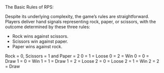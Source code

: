 The Basic Rules of RPS:

Despite its underlying complexity, the game’s rules are straightforward. Players deliver hand signals representing rock, paper, or scissors, with the outcome determined by these three rules:
- Rock wins against scissors.
- Scissors win against paper.
- Paper wins against rock.

Rock = 0, Scissors = 1 and Paper = 2
0 = 1 = Loose
0 = 2 = Win
0 = 0 = Draw
1 = 0 = Win
1 = 1 = Draw
1 = 2 = Loose
2 = 0 = Loose
2 = 1 = Win
2 = 2 = Draw